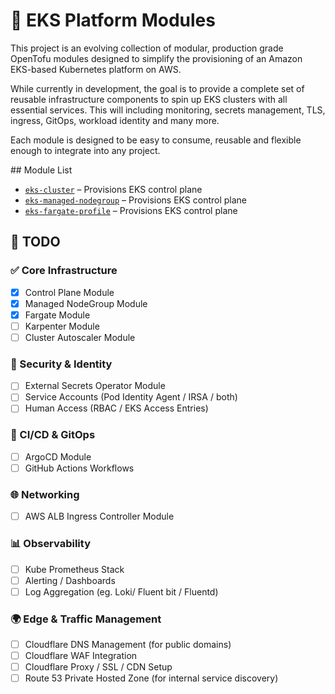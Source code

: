 # 🧱 EKS Platform Modules

This project is an evolving collection of modular, production grade OpenTofu modules designed to simplify the provisioning of an Amazon EKS-based Kubernetes platform on AWS.

While currently in development, the goal is to provide a complete set of reusable infrastructure components to spin up EKS clusters with all essential services. This will including monitoring, secrets management, TLS, ingress, GitOps, workload identity and many more.

Each module is designed to be easy to consume, reusable and flexible enough to integrate into any project.


## Module List 

- [`eks-cluster`](./modules/eks-cluster) – Provisions EKS control plane
- [`eks-managed-nodegroup`](./modules/eks-managed-nodegroup) – Provisions EKS control plane
- [`eks-fargate-profile`](./modules/eks-fargate-profile) – Provisions EKS control plane


## 🚀 TODO

### ✅ Core Infrastructure
- [x] Control Plane Module  
- [x] Managed NodeGroup Module  
- [x] Fargate Module  
- [ ] Karpenter Module  
- [ ] Cluster Autoscaler Module

### 🔐 Security & Identity
- [ ] External Secrets Operator Module  
- [ ] Service Accounts (Pod Identity Agent / IRSA / both)  
- [ ] Human Access (RBAC / EKS Access Entries)

### 🔄 CI/CD & GitOps
- [ ] ArgoCD Module  
- [ ] GitHub Actions Workflows 

### 🌐 Networking
- [ ] AWS ALB Ingress Controller Module 

### 📊 Observability 
- [ ] Kube Prometheus Stack 
- [ ] Alerting / Dashboards 
- [ ] Log Aggregation (eg. Loki/ Fluent bit / Fluentd)

### 🌍 Edge & Traffic Management
- [ ] Cloudflare DNS Management (for public domains)
- [ ] Cloudflare WAF Integration
- [ ] Cloudflare Proxy / SSL / CDN Setup
- [ ] Route 53 Private Hosted Zone (for internal service discovery)